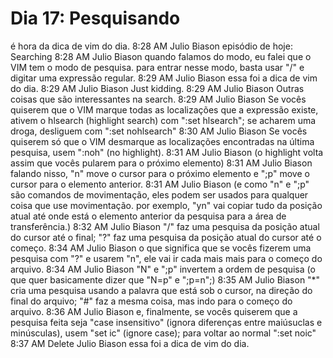 # Dia 17: Pesquisando

é hora da dica de vim do dia.
8:28 AM
Julio Biason
episódio de hoje: Searching
8:28 AM
Julio Biason
quando falamos do modo, eu falei que o VIM tem o modo de pesquisa. para entrar nesse modo, basta usar "/" e digitar uma expressão regular.
8:29 AM
Julio Biason
essa foi a dica de vim do dia.
8:29 AM
Julio Biason
Just kidding.
8:29 AM
Julio Biason
Outras coisas que são interessantes na search.
8:29 AM
Julio Biason
Se vocês quiserem que o VIM marque todas as localizações que a expressão existe, ativem o hlsearch (highlight search) com ":set hlsearch"; se acharem uma droga, desliguem com ":set nohlsearch"
8:30 AM
Julio Biason
Se vocês quiserem só que o VIM desmarque as localizações encontradas na última pesquisa, usem ":noh" (no highlight).
8:31 AM
Julio Biason
(o highlight volta assim que vocês pularem para o próximo elemento)
8:31 AM
Julio Biason
falando nisso, "n" move o cursor para o próximo elemento e ";p" move o cursor para o elemento anterior.
8:31 AM
Julio Biason
(e como "n" e ";p" são comandos de movimentação, eles podem ser usados para qualquer coisa que use movimentação. por exemplo, "yn" vai copiar tudo da posição atual até onde está o elemento anterior da pesquisa para a área de transferência.)
8:32 AM
Julio Biason
"/" faz uma pesquisa da posição atual do cursor até o final; "?" faz uma pesquisa da posição atual do cursor até o começo.
8:34 AM
Julio Biason
o que significa que se vocês fizerem uma pesquisa com "?" e usarem "n", ele vai ir cada mais mais para o começo do arquivo.
8:34 AM
Julio Biason
"N" e ";p" invertem a ordem de pesquisa (o que quer basicamente dizer que "N=p" e ";p=n";)
8:35 AM
Julio Biason
"*" cria uma pesquisa usando a palavra que está sob o cursor, na direção do final do arquivo; "#" faz a mesma coisa, mas indo para o começo do arquivo.
8:36 AM
Julio Biason
e, finalmente, se vocês quiserem que a pesquisa feita seja "case insensitivo" (ignora diferenças entre maiúsuclas e minúsculas), usem "set ic" (ignore case); para voltar ao normal ":set noic"
8:37 AM
Delete
Julio Biason
essa foi a dica de vim do dia.